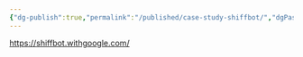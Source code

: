 ```yaml
---
{"dg-publish":true,"permalink":"/published/case-study-shiffbot/","dgPassFrontmatter":true,"noteIcon":""}
---
```


https://shiffbot.withgoogle.com/
